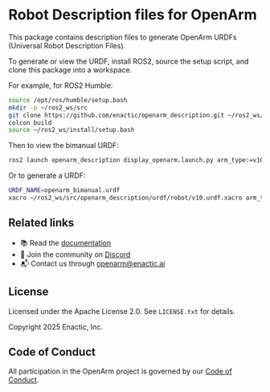 # Robot Description files for OpenArm

This package contains description files to generate OpenArm URDFs (Universal Robot Description Files).

To generate or view the URDF, install ROS2, source the setup script, and clone this package into a workspace.

For example, for ROS2 Humble:
```sh
source /opt/ros/humble/setup.bash
mkdir -p ~/ros2_ws/src
git clone https://github.com/enactic/openarm_description.git ~/ros2_ws/src/openarm_description
colcon build
source ~/ros2_ws/install/setup.bash
```

Then to view the bimanual URDF:
```sh
ros2 launch openarm_description display_openarm.launch.py arm_type:=v10 bimanual:=true
```

Or to generate a URDF:
```sh
URDF_NAME=openarm_bimanual.urdf
xacro ~/ros2_ws/src/openarm_description/urdf/robot/v10.urdf.xacro arm_type:=v10 bimanual:=true > $URDF_NAME
```

## Related links

- 📚 Read the [documentation](https://docs.openarm.dev/software/description)
- 💬 Join the community on [Discord](https://discord.gg/FsZaZ4z3We)
- 📬 Contact us through <openarm@enactic.ai>

## License

Licensed under the Apache License 2.0. See `LICENSE.txt` for details.

Copyright 2025 Enactic, Inc.

## Code of Conduct

All participation in the OpenArm project is governed by our
[Code of Conduct](CODE_OF_CONDUCT.md).
